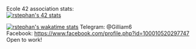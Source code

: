 Ecole 42 association stats:<br>
[![rstephan's 42 stats](https://badge42.vercel.app/api/v2/cl3e9ush2022109l7r1a5rld5/stats?cursusId=21&coalitionId=89)](https://github.com/JaeSeoKim/badge42)<br>

[![rstephan's wakatime stats](https://github-readme-stats.vercel.app/api/wakatime?username=Gilliam6)](https://github.com/Gilliam6/github-readme-stats)
Telegram: @Gilliam6 <br>
Facebook: https://www.facebook.com/profile.php?id=100010520297747 <br>
Open to work! <br>
<!---
Gilliam6/Gilliam6 is a ✨ special ✨ repository because its `README.md` (this file) appears on your GitHub profile.
You can click the Preview link to take a look at your changes.
--->
